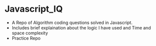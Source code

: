 # Javascript_IQ

- A Repo of Algorithm coding questions solved in Javascript.
- Includes  brief explaination about the logic I have used and Time and space complexity
- Practice Repo
